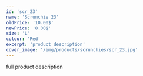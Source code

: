 ```yaml
---
id: 'scr_23'
name: 'Scrunchie 23'
oldPrice: '10.00$'
newPrice: '8.00$'
size: 'L'
colour: 'Red'
excerpt: 'product description'
cover_image: '/img/products/scrunchies/scr_23.jpg'
---
```

full product description

